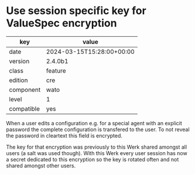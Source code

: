 [//]: # (werk v2)
# Use session specific key for ValueSpec encryption

key        | value
---------- | ---
date       | 2024-03-15T15:28:00+00:00
version    | 2.4.0b1
class      | feature
edition    | cre
component  | wato
level      | 1
compatible | yes

When a user edits a configuration e.g. for a special agent with an explicit password the complete configuration is transfered to the user.
To not reveal the password in cleartext this field is encrypted.

The key for that encryption was previously to this Werk shared amongst all users (a salt was used though).
With this Werk every user session has now a secret dedicated to this encryption so the key is rotated often and not shared amongst other users.
